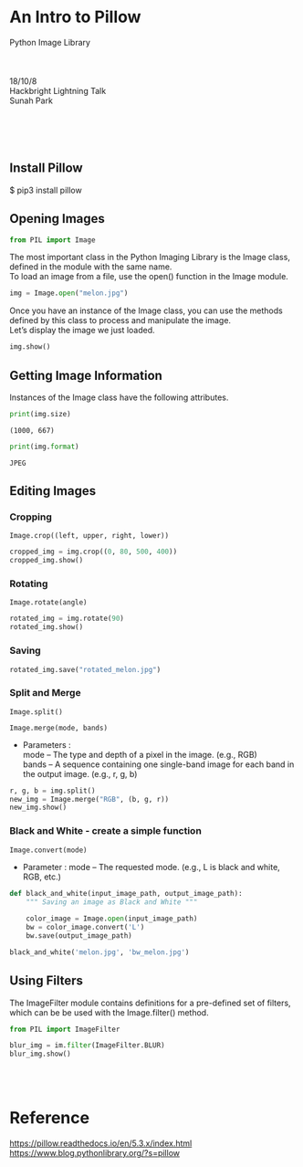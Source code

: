 
<br><br><br><br>
# An Intro to Pillow
Python Image Library
<br><br><br><br>
18/10/8 <br>
Hackbright Lightning Talk <br>
Sunah Park <br>
<br><br><br><br>


## Install Pillow

$ pip3 install pillow

## Opening Images


```python
from PIL import Image
```

The most important class in the Python Imaging Library is the Image class, defined in the module with the same name.<br>
To load an image from a file, use the open() function in the Image module.


```python
img = Image.open("melon.jpg")
```

Once you have an instance of the Image class, you can use the methods defined by this class to process and manipulate the image.<br> Let’s display the image we just loaded.


```python
img.show()
```

## Getting Image Information

Instances of the Image class have the following attributes.


```python
print(img.size)
```

    (1000, 667)



```python
print(img.format)
```

    JPEG


## Editing Images

### Cropping

`Image.crop((left, upper, right, lower))`


```python
cropped_img = img.crop((0, 80, 500, 400))
cropped_img.show()
```

### Rotating

`Image.rotate(angle)`


```python
rotated_img = img.rotate(90)
rotated_img.show()
```

### Saving


```python
rotated_img.save("rotated_melon.jpg")
```

### Split and Merge

`Image.split()`

`Image.merge(mode, bands)`

- Parameters :	<br>
mode –  The type and depth of a pixel in the image. (e.g., RGB) <br>
bands – A sequence containing one single-band image for each band in the output image. (e.g., r, g, b)


```python
r, g, b = img.split()
new_img = Image.merge("RGB", (b, g, r))
new_img.show()
```

### Black and White - create a simple function

`Image.convert(mode)`

- Parameter : mode – The requested mode. (e.g., L is black and white, RGB, etc.)


```python
def black_and_white(input_image_path, output_image_path):
    """ Saving an image as Black and White """
    
    color_image = Image.open(input_image_path)
    bw = color_image.convert('L')
    bw.save(output_image_path)
```


```python
black_and_white('melon.jpg', 'bw_melon.jpg')
```

## Using Filters

The ImageFilter module contains definitions for a pre-defined set of filters, which can be be used with the Image.filter() method.


```python
from PIL import ImageFilter
```


```python
blur_img = im.filter(ImageFilter.BLUR)
blur_img.show()
```

<br><br>
# Reference <br>
https://pillow.readthedocs.io/en/5.3.x/index.html <br>
https://www.blog.pythonlibrary.org/?s=pillow <br><br>


